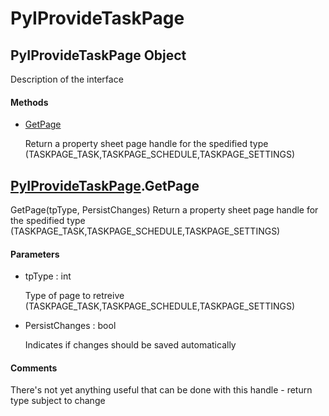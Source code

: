 # PyIProvideTaskPage

## PyIProvideTaskPage Object



Description of the interface

#### Methods


  - [GetPage](PyIProvideTaskPage.md#pyiprovidetaskpagegetpage)

    Return a property sheet page handle for the spedified type \(TASKPAGE\_TASK,TASKPAGE\_SCHEDULE,TASKPAGE\_SETTINGS\)&nbsp;

## [PyIProvideTaskPage](#pyiprovidetaskpage)\.GetPage

GetPage\(tpType, PersistChanges\)
Return a property sheet page handle for the spedified type \(TASKPAGE\_TASK,TASKPAGE\_SCHEDULE,TASKPAGE\_SETTINGS\)

#### Parameters


  - tpType : int

    Type of page to retreive \(TASKPAGE\_TASK,TASKPAGE\_SCHEDULE,TASKPAGE\_SETTINGS\)

  - PersistChanges : bool

    Indicates if changes should be saved automatically

#### Comments


There's not yet anything useful that can be done with this handle - return type subject to change